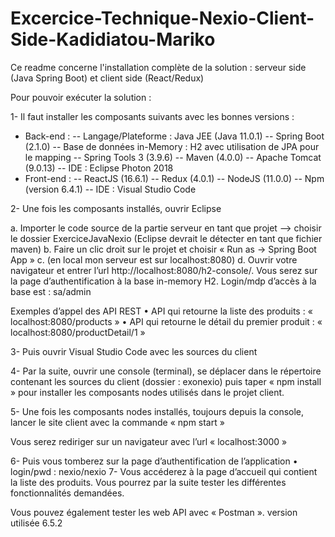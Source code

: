 # Excercice-Technique-Nexio-Client-Side-Kadidiatou-Mariko
 Ce readme concerne l'installation complète de la solution : 
 serveur side (Java Spring Boot) et client side (React/Redux)

Pour pouvoir exécuter la solution :

1-	Il faut installer les composants suivants avec les bonnes versions :
-	Back-end : 
      --	Langage/Plateforme : Java JEE (Java 11.0.1)
      --	Spring Boot (2.1.0)
      --	Base de données in-Memory : H2 avec utilisation de JPA pour le mapping
      --	Spring Tools 3 (3.9.6)
      --	Maven (4.0.0)
      --	Apache Tomcat (9.0.13)
      --	IDE : Eclipse Photon 2018
-	Front-end : 
      --	ReactJS (16.6.1)
      --	Redux (4.0.1)
      --	NodeJS (11.0.0)
      --	 Npm (version 6.4.1)
      --	IDE : Visual Studio Code

2-	Une fois les composants installés, ouvrir Eclipse

a.	Importer le code source de la partie serveur en tant que projet --> choisir le dossier ExerciceJavaNexio (Eclipse devrait le
                     détecter en tant que fichier maven) 
b.	Faire un clic droit sur le projet et choisir « Run as → Spring Boot App »
c.	(en local mon serveur est sur localhost:8080)
d.	Ouvrir votre navigateur  et entrer l’url http://localhost:8080/h2-console/. Vous serez sur la page d’authentification à la base
          in-memory H2.  Login/mdp d’accès à la base est : sa/admin
          
Exemples d’appel des API REST
  •	API qui retourne la liste des produits : « localhost:8080/products »
  •	API qui retourne le détail du premier produit : « localhost:8080/productDetail/1 »

3-	Puis ouvrir Visual Studio Code avec les sources du client 

4-	Par la suite, ouvrir une console (terminal), se déplacer dans le répertoire contenant les sources du client (dossier : exonexio)
      puis taper « npm install » pour installer les composants nodes utilisés dans le projet client. 

5-	Une fois les composants nodes installés, toujours depuis la console, lancer le site client avec la commande « npm start » 

Vous serez rediriger sur un navigateur avec l’url « localhost:3000 »

6-	Puis vous tomberez sur la page d’authentification de l’application 
    •	login/pwd : nexio/nexio
7-	Vous accéderez à la page d’accueil qui contient la liste des produits. Vous pourrez par la suite tester les différentes fonctionnalités demandées. 

Vous pouvez également tester les web API avec « Postman ». version utilisée 6.5.2

